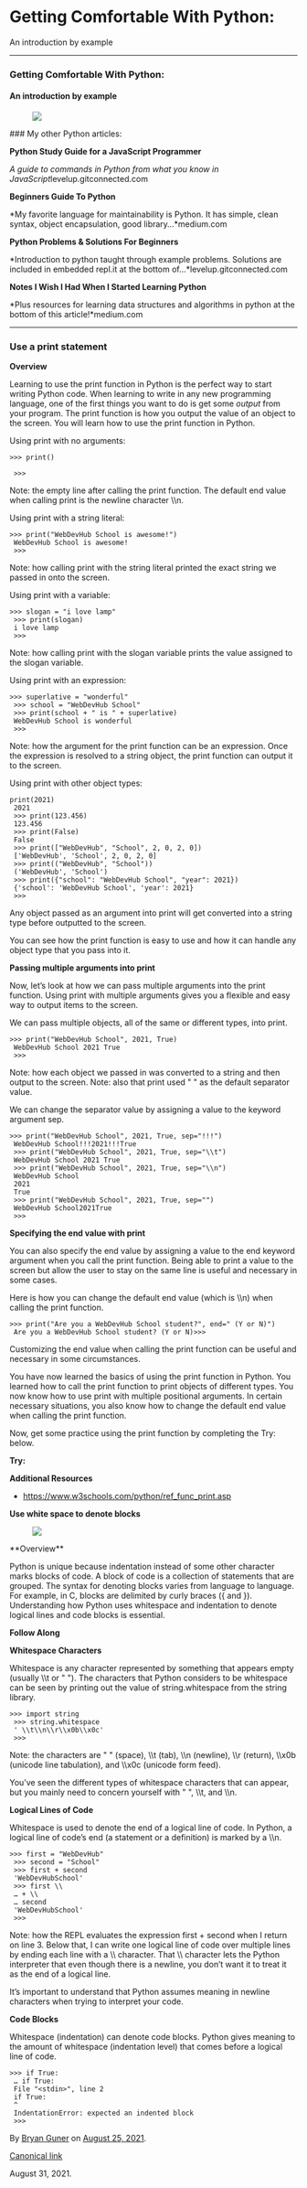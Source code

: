 Getting Comfortable With Python:
================================

An introduction by example

------------------------------------------------------------------------

### **Getting Comfortable With Python:**

#### An introduction by example

<figure><img src="https://cdn-images-1.medium.com/max/1200/1*QWb2YSJPCjrY2Ds6T-HL3A.png" class="graf-image" /></figure>### My other Python articles:

**Python Study Guide for a JavaScript Programmer**  

*A guide to commands in Python from what you know in JavaScript*levelup.gitconnected.com<a href="https://levelup.gitconnected.com/python-study-guide-for-a-native-javascript-developer-5cfdf3d2bdfb" class="js-mixtapeImage mixtapeImage u-ignoreBlock"></a>

**Beginners Guide To Python**  

*My favorite language for maintainability is Python. It has simple, clean syntax, object encapsulation, good library…*medium.com<a href="https://medium.com/geekculture/beginners-guide-to-python-e5a59b5bb64d" class="js-mixtapeImage mixtapeImage u-ignoreBlock"></a>

**Python Problems & Solutions For Beginners**  

*Introduction to python taught through example problems. Solutions are included in embedded repl.it at the bottom of…*levelup.gitconnected.com<a href="https://levelup.gitconnected.com/beginner-python-problems-solutions-dd631e9c3a9f" class="js-mixtapeImage mixtapeImage u-ignoreBlock"></a>

**Notes I Wish I Had When I Started Learning Python**  

*Plus resources for learning data structures and algorithms in python at the bottom of this article!*medium.com<a href="https://medium.com/webdevhub/notes-i-wish-i-had-when-i-started-learning-python-16ce4244be12" class="js-mixtapeImage mixtapeImage u-ignoreBlock"></a>

------------------------------------------------------------------------

### **Use a print statement**

**Overview**

Learning to use the print function in Python is the perfect way to start writing Python code. When learning to write in any new programming language, one of the first things you want to do is get some *output* from your program. The print function is how you output the value of an object to the screen. You will learn how to use the print function in Python.

Using print with no arguments:

    >>> print()

     >>>

Note: the empty line after calling the print function. The default end value when calling print is the newline character \\\\n.

Using print with a string literal:

    >>> print("WebDevHub School is awesome!")
     WebDevHub School is awesome!
     >>>

Note: how calling print with the string literal printed the exact string we passed in onto the screen.

Using print with a variable:

    >>> slogan = "i love lamp"
     >>> print(slogan)
     i love lamp
     >>>

Note: how calling print with the slogan variable prints the value assigned to the slogan variable.

Using print with an expression:

    >>> superlative = "wonderful"
     >>> school = "WebDevHub School"
     >>> print(school + " is " + superlative)
     WebDevHub School is wonderful
     >>>

Note: how the argument for the print function can be an expression. Once the expression is resolved to a string object, the print function can output it to the screen.

Using print with other object types:

    print(2021)
     2021
     >>> print(123.456)
     123.456
     >>> print(False)
     False
     >>> print(["WebDevHub", "School", 2, 0, 2, 0])
     ['WebDevHub', 'School', 2, 0, 2, 0]
     >>> print(("WebDevHub", "School"))
     ('WebDevHub', 'School')
     >>> print({"school": "WebDevHub School", "year": 2021})
     {'school': 'WebDevHub School', 'year': 2021}
     >>>

Any object passed as an argument into print will get converted into a string type before outputted to the screen.

You can see how the print function is easy to use and how it can handle any object type that you pass into it.

**Passing multiple arguments into print**

Now, let’s look at how we can pass multiple arguments into the print function. Using print with multiple arguments gives you a flexible and easy way to output items to the screen.

We can pass multiple objects, all of the same or different types, into print.

    >>> print("WebDevHub School", 2021, True)
     WebDevHub School 2021 True
     >>>

Note: how each object we passed in was converted to a string and then output to the screen. Note: also that print used " " as the default separator value.

We can change the separator value by assigning a value to the keyword argument sep.

    >>> print("WebDevHub School", 2021, True, sep="!!!")
     WebDevHub School!!!2021!!!True
     >>> print("WebDevHub School", 2021, True, sep="\\t")
     WebDevHub School 2021 True
     >>> print("WebDevHub School", 2021, True, sep="\\n")
     WebDevHub School
     2021
     True
     >>> print("WebDevHub School", 2021, True, sep="")
     WebDevHub School2021True
     >>>

**Specifying the end value with print**

You can also specify the end value by assigning a value to the end keyword argument when you call the print function. Being able to print a value to the screen but allow the user to stay on the same line is useful and necessary in some cases.

Here is how you can change the default end value (which is \\\\n) when calling the print function.

    >>> print("Are you a WebDevHub School student?", end=" (Y or N)")
     Are you a WebDevHub School student? (Y or N)>>>

Customizing the end value when calling the print function can be useful and necessary in some circumstances.

You have now learned the basics of using the print function in Python. You learned how to call the print function to print objects of different types. You now know how to use print with multiple positional arguments. In certain necessary situations, you also know how to change the default end value when calling the print function.

Now, get some practice using the print function by completing the Try: below.

**Try:**

**Additional Resources**

-   <span id="b977"><a href="https://www.w3schools.com/python/ref_func_print.asp" class="markup--anchor markup--li-anchor">https://www.w3schools.com/python/ref_func_print.asp</a></span>

**Use white space to denote blocks**

<figure><img src="https://cdn-images-1.medium.com/max/800/0*bDX5OqElYa0EWFPp.png" class="graf-image" /></figure>**Overview**

Python is unique because indentation instead of some other character marks blocks of code. A block of code is a collection of statements that are grouped. The syntax for denoting blocks varies from language to language. For example, in C, blocks are delimited by curly braces ({ and }). Understanding how Python uses whitespace and indentation to denote logical lines and code blocks is essential.

**Follow Along**

**Whitespace Characters**

Whitespace is any character represented by something that appears empty (usually \\\\t or " "). The characters that Python considers to be whitespace can be seen by printing out the value of string.whitespace from the string library.

    >>> import string
     >>> string.whitespace
     ' \\t\\n\\r\\x0b\\x0c'
     >>>

Note: the characters are " " (space), \\\\t (tab), \\\\n (newline), \\\\r (return), \\\\x0b (unicode line tabulation), and \\\\x0c (unicode form feed).

You’ve seen the different types of whitespace characters that can appear, but you mainly need to concern yourself with " ", \\\\t, and \\\\n.

**Logical Lines of Code**

Whitespace is used to denote the end of a logical line of code. In Python, a logical line of code’s end (a statement or a definition) is marked by a \\\\n.

    >>> first = "WebDevHub"
     >>> second = "School"
     >>> first + second
     'WebDevHubSchool'
     >>> first \\
     … + \\
     … second
     'WebDevHubSchool'
     >>>

Note: how the REPL evaluates the expression first + second when I return on line 3. Below that, I can write one logical line of code over multiple lines by ending each line with a \\\\ character. That \\\\ character lets the Python interpreter that even though there is a newline, you don’t want it to treat it as the end of a logical line.

It’s important to understand that Python assumes meaning in newline characters when trying to interpret your code.

**Code Blocks**

Whitespace (indentation) can denote code blocks. Python gives meaning to the amount of whitespace (indentation level) that comes before a logical line of code.

    >>> if True:
     … if True:
     File "<stdin>", line 2
     if True:
     ^
     IndentationError: expected an indented block
     >>>

By <a href="https://medium.com/@bryanguner" class="p-author h-card">Bryan Guner</a> on [August 25, 2021](https://medium.com/p/1371581a4971).

<a href="https://medium.com/@bryanguner/getting-comfortable-with-python-1371581a4971" class="p-canonical">Canonical link</a>

August 31, 2021.
